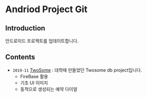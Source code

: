 # **Andriod Project Git**

## Introduction

안드로이드 프로젝트를 업데이트합니다. 

## Contents
- `2019-11` [TwoSome](https://github.com/jeaho0613/Android/tree/master/Twosome) : 대학때 만들었던 Twosome db project입니다. 
  - FireBase 활용
  - 기초 UI 이미지
  - 동적으로 생성되는 예약 다이얼

